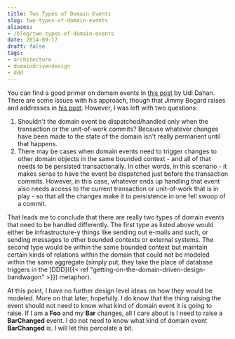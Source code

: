 ```yaml
---
title: Two Types of Domain Events
slug: two-types-of-domain-events
aliases:
- /blog/two-types-of-domain-events
date: 2014-09-17
draft: false
tags:
- architecture
- domaindrivendesign
- ddd
---
```

You can find a good primer on domain events in [this post](http://udidahan.com/2009/06/14/domain-events-salvation/) by Udi Dahan. There are some issues with his approach, though that Jimmy Bogard raises and addresses in [his post](https://lostechies.com/jimmybogard/2014/05/13/a-better-domain-events-pattern/). However, I was left with two questions:

1.  Shouldn't the domain event be dispatched/handled only when the transaction or the unit-of-work commits? Because whatever changes have been made to the state of the domain isn't really permanent until that happens.
2.  There may be cases when domain events need to trigger changes to other domain objects in the same bounded context - and all of that needs to be persisted transactionally. In other words, in this scenario - it makes sense to have the event be dispatched just before the transaction commits. However, in this case, whatever ends up handling that event also needs access to the current transaction or unit-of-work that is in play - so that all the changes make it to persistence in one fell swoop of a commit.

That leads me to conclude that there are really two types of domain events that need to be handled differently. The first type as listed above would either be infrastructure-y things like sending out e-mails and such, or sending messages to other bounded contexts or external systems. The second type would be within the same bounded context but maintain certain kinds of relations within the domain that could not be modeled within the same aggregate (simply put, they take the place of database triggers in the [DDD]({{< ref "getting-on-the-domain-driven-design-bandwagon" >}}) metaphor).

At this point, I have no further design level ideas on how they would be modeled. More on that later, hopefully. I do know that the thing raising the event should not need to know what kind of domain event it is going to raise. If I am a **Foo** and my **Bar** changes, all I care about is I need to raise a **BarChanged** event. I do not need to know what kind of domain event **BarChanged** is. I will let this percolate a bit.